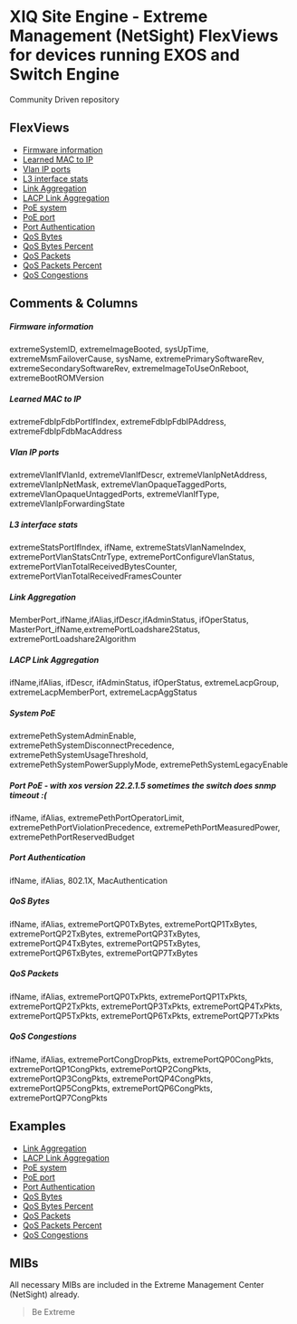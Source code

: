 # XIQ Site Engine - Extreme Management (NetSight) FlexViews for devices running EXOS and Switch Engine

Community Driven repository

## FlexViews
* [Firmware information](tpl/XOS_firmware_Info.tpl?raw=true)
* [Learned MAC to IP](tpl/XOS_Nodealias_MAC-IP_learned.tpl?raw=true)
* [Vlan IP ports](tpl/XOS_VLAN-IP-Port.tpl?raw=true)
* [L3 interface stats](tpl/XOS_L3interface_stats.tpl?raw=true)
* [Link Aggregation](tpl/XOS_sharing.tpl?raw=true)
* [LACP Link Aggregation](tpl/XOS_LACP-sharing.tpl?raw=true)
* [PoE system](tpl/XOS_SystemPoE.tpl?raw=true)
* [PoE port](tpl/XOS_PortPoE.tpl?raw=true)
* [Port Authentication](tpl/Switch_Port_Auth_CFG.tpl?raw=true)
* [QoS Bytes](tpl/XOS_QoS_Bytes.tpl?raw=true)
* [QoS Bytes Percent](tpl/XOS_QoS_Bytes_Perc.tpl?raw=true)
* [QoS Packets](tpl/XOS_QoS_Packets.tpl?raw=true)
* [QoS Packets Percent](tpl/XOS_QoS_Packets_Perc.tpl?raw=true)
* [QoS Congestions](tpl/XOS_QoS_Congestions.tpl?raw=true)


## Comments & Columns
##### Firmware information
extremeSystemID, extremeImageBooted, sysUpTime, extremeMsmFailoverCause, sysName, extremePrimarySoftwareRev, extremeSecondarySoftwareRev, extremeImageToUseOnReboot, extremeBootROMVersion

##### Learned MAC to IP
extremeFdbIpFdbPortIfIndex, extremeFdbIpFdbIPAddress, extremeFdbIpFdbMacAddress

##### Vlan IP ports
extremeVlanIfVlanId, extremeVlanIfDescr, extremeVlanIpNetAddress, extremeVlanIpNetMask, extremeVlanOpaqueTaggedPorts, extremeVlanOpaqueUntaggedPorts, extremeVlanIfType, extremeVlanIpForwardingState

##### L3 interface stats
extremeStatsPortIfIndex, ifName, extremeStatsVlanNameIndex, extremePortVlanStatsCntrType, extremePortConfigureVlanStatus, extremePortVlanTotalReceivedBytesCounter, extremePortVlanTotalReceivedFramesCounter

##### Link Aggregation
MemberPort_ifName,ifAlias,ifDescr,ifAdminStatus, ifOperStatus, MasterPort_ifName,extremePortLoadshare2Status, extremePortLoadshare2Algorithm

##### LACP Link Aggregation
ifName,ifAlias, ifDescr, ifAdminStatus, ifOperStatus, extremeLacpGroup, extremeLacpMemberPort, extremeLacpAggStatus

##### System PoE
extremePethSystemAdminEnable, extremePethSystemDisconnectPrecedence, extremePethSystemUsageThreshold, extremePethSystemPowerSupplyMode, extremePethSystemLegacyEnable

##### Port PoE - with xos version 22.2.1.5 sometimes the switch does snmp timeout :(
ifName, ifAlias, extremePethPortOperatorLimit, extremePethPortViolationPrecedence, extremePethPortMeasuredPower, extremePethPortReservedBudget

##### Port Authentication
ifName, ifAlias, 802.1X, MacAuthentication

##### QoS Bytes
ifName, ifAlias, extremePortQP0TxBytes, extremePortQP1TxBytes, extremePortQP2TxBytes, extremePortQP3TxBytes, extremePortQP4TxBytes, extremePortQP5TxBytes, extremePortQP6TxBytes, extremePortQP7TxBytes

##### QoS Packets
ifName, ifAlias, extremePortQP0TxPkts, extremePortQP1TxPkts, extremePortQP2TxPkts, extremePortQP3TxPkts, extremePortQP4TxPkts, extremePortQP5TxPkts, extremePortQP6TxPkts, extremePortQP7TxPkts

##### QoS Congestions
ifName, ifAlias, extremePortCongDropPkts, extremePortQP0CongPkts, extremePortQP1CongPkts, extremePortQP2CongPkts, extremePortQP3CongPkts, extremePortQP4CongPkts, extremePortQP5CongPkts, extremePortQP6CongPkts, extremePortQP7CongPkts


## Examples
* [Link Aggregation](sample/XOS_sharing.png)
* [LACP Link Aggregation](sample/XOS_LACP-sharing.png)
* [PoE system](sample/XOS_SystemPoE.png)
* [PoE port](sample/XOS_PortPoE.png)
* [Port Authentication](sample/Switch_Port_Auth_CFG.png)
* [QoS Bytes](sample/XOS_QoS_Bytes.png)
* [QoS Bytes Percent](sample/XOS_QoS_Bytes_Perc.png)
* [QoS Packets](sample/XOS_QoS_Packets.png)
* [QoS Packets Percent](sample/XOS_QoS_Packets_Perc.png)
* [QoS Congestions](sample/XOS_QoS_Congestions.png)

## MIBs
All necessary MIBs are included in the Extreme Management Center (NetSight) already.

>Be Extreme